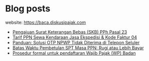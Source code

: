 # Blog posts

website: https://baca.diskusipajak.com

<!-- BLOG-POST-LIST:START -->
- [Pengajuan Surat Keterangan Bebas &lpar;SKB&rpar; PPh Pasal 23](https://baca.diskusipajak.com/pengajuan-surat-keterangan-bebas-skb-pph-pasal-23/)
- [Tarif PPN Sewa Kendaraan Jasa Ekspedisi &amp; Kode Faktur 04](https://baca.diskusipajak.com/tarif-ppn-sewa-kendaraan-jasa-ekspedisi-kode-faktur-04/)
- [Panduan: Solusi OTP NPWP Tidak Diterima di Telepon Seluler](https://baca.diskusipajak.com/panduan-solusi-otp-npwp-tidak-diterima-di-telepon-seluler/)
- [Batas Waktu Pembetulan SPT Masa PPN: Rugi atau Lebih Bayar](https://baca.diskusipajak.com/batas-waktu-pembetulan-spt-masa-ppn-rugi-atau-lebih-bayar/)
- [Prosedur formal untuk pendaftaran Wajib Pajak &lpar;WP&rpar; Badan](https://baca.diskusipajak.com/prosedur-formal-untuk-pendaftaran-wajib-pajak-wp-badan/)
<!-- BLOG-POST-LIST:END -->

<!--
**kelaspajak/kelaspajak** is a ✨ _special_ ✨ repository because its `README.md` (this file) appears on your GitHub profile.

Here are some ideas to get you started:

- 🔭 I’m currently working on ...
- 🌱 I’m currently learning ...
- 👯 I’m looking to collaborate on ...
- 🤔 I’m looking for help with ...
- 💬 Ask me about ...
- 📫 How to reach me: ...
- 😄 Pronouns: ...
- ⚡ Fun fact: ...
-->
